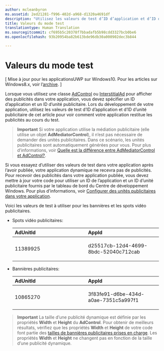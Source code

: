 ```yaml
---
author: mcleanbyron
ms.assetid: 2ed21281-f996-402d-a968-d1320a4691df
description: "Utilisez les valeurs de test d’ID d’application et d’ID d’unité publicitaire pour voir comment votre application restitue les publicités au cours du test."
title: Valeurs du mode test
translationtype: Human Translation
ms.sourcegitcommit: cf695b5c20378f7bbadafb5b98cdd3327bcb0be6
ms.openlocfilehash: 93b20954ba82b613bde96db30a000902dec3b844

---
```


# Valeurs du mode test


\[ Mise à jour pour les applicationsUWP sur Windows10. Pour les articles sur Windows8.x, voir l’[archive](http://go.microsoft.com/fwlink/p/?linkid=619132). \]

Lorsque vous utilisez une classe [AdControl](https://msdn.microsoft.com/library/windows/apps/microsoft.advertising.winrt.ui.adcontrol.aspx) ou [InterstitialAd](https://msdn.microsoft.com/library/windows/apps/microsoft.advertising.winrt.ui.interstitialad.aspx) pour afficher des publicités dans votre application, vous devez spécifier un ID d’application et un ID d’unité publicitaire. Lors du développement de votre application, utilisez les valeurs de test d’ID d’application et d’ID d’unité publicitaire de cet article pour voir comment votre application restitue les publicités au cours du test.

> **Important** Si votre application utilise la médiation publicitaire (elle utilise un objet **AdMediatorControl**), il n’est pas nécessaire de demander des unités publicitaires. Dans ce scénario, les unités publicitaires sont automatiquement générées pour vous. Pour plus d’informations, voir [Quelle est la différence entre AdMediatorControl et AdControl?](what-is-the-difference-admediatorcontrol-or-adcontrol.md).

Si vous essayez d’utiliser des valeurs de test dans votre application après l’avoir publiée, votre application dynamique ne recevra pas de publicités. Pour recevoir des publicités dans votre application publiée, vous devez mettre à jour votre code pour utiliser un ID de l’application et un ID d’unité publicitaire fournis par le tableau de bord du Centre de développement Windows. Pour plus d’informations, voir [Configurer des unités publicitaires dans votre application](set-up-ad-units-in-your-app.md).
 

Voici les valeurs de test à utiliser pour les bannières et les spots vidéo publicitaires.

* Spots vidéo publicitaires:

    <table>
    <colgroup>
    <col width="50%" />
    <col width="50%" />
    </colgroup>
    <thead>
    <tr class="header">
    <th align="left">AdUnitId</th>
    <th align="left">AppId</th>
    </tr>
    </thead>
    <tbody>
    <tr class="odd">
    <td align="left"><p>11389925</p></td>
    <td align="left"><p>d25517cb-12d4-4699-8bdc-52040c712cab</p></td>
    </tr>
    </tbody>
    </table>

     
* Bannières publicitaires:

    <table>
    <colgroup>
    <col width="50%" />
    <col width="50%" />
    </colgroup>
    <thead>
    <tr class="header">
    <th align="left">AdUnitId</th>
    <th align="left">AppId</th>
    </tr>
    </thead>
    <tbody>
    <tr class="odd">
    <td align="left"><p>10865270</p></td>
    <td align="left"><p>3f83fe91-d6be-434d-a0ae-7351c5a997f1</p></td>
    </tr>
    </tbody>
    </table>


> **Important** La taille d’une publicité dynamique est définie par les propriétés **Width** et **Height** du **AdControl**. Pour obtenir de meilleurs résultats, vérifiez que les propriétés **Width** et **Height** de votre code font partie des [tailles de bannières publicitaires prises en charge](supported-ad-sizes-for-banner-ads.md). Les propriétés **Width** et **Height** ne changent pas en fonction de la taille d’une publicité dynamique.



 

 



<!--HONumber=Jun16_HO4-->


